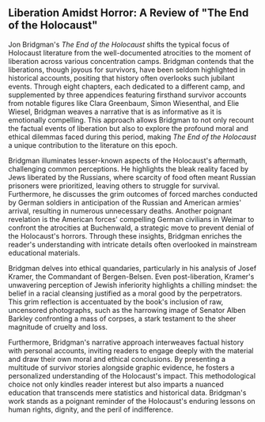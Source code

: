 ## Liberation Amidst Horror: A Review of "The End of the Holocaust"

Jon Bridgman's _The End of the Holocaust_ shifts the typical focus of Holocaust literature from the well-documented atrocities to the moment of liberation across various concentration camps. Bridgman contends that the liberations, though joyous for survivors, have been seldom highlighted in historical accounts, positing that history often overlooks such jubilant events. Through eight chapters, each dedicated to a different camp, and supplemented by three appendices featuring firsthand survivor accounts from notable figures like Clara Greenbaum, Simon Wiesenthal, and Elie Wiesel, Bridgman weaves a narrative that is as informative as it is emotionally compelling. This approach allows Bridgman to not only recount the factual events of liberation but also to explore the profound moral and ethical dilemmas faced during this period, making _The End of the Holocaust_ a unique contribution to the literature on this epoch.

Bridgman illuminates lesser-known aspects of the Holocaust's aftermath, challenging common perceptions. He highlights the bleak reality faced by Jews liberated by the Russians, where scarcity of food often meant Russian prisoners were prioritized, leaving others to struggle for survival. Furthermore, he discusses the grim outcomes of forced marches conducted by German soldiers in anticipation of the Russian and American armies' arrival, resulting in numerous unnecessary deaths. Another poignant revelation is the American forces' compelling German civilians in Weimar to confront the atrocities at Buchenwald, a strategic move to prevent denial of the Holocaust's horrors. Through these insights, Bridgman enriches the reader's understanding with intricate details often overlooked in mainstream educational materials.

Bridgman delves into ethical quandaries, particularly in his analysis of Josef Kramer, the Commandant of Bergen-Belsen. Even post-liberation, Kramer's unwavering perception of Jewish inferiority highlights a chilling mindset: the belief in a racial cleansing justified as a moral good by the perpetrators. This grim reflection is accentuated by the book's inclusion of raw, uncensored photographs, such as the harrowing image of Senator Alben Barkley confronting a mass of corpses, a stark testament to the sheer magnitude of cruelty and loss.

Furthermore, Bridgman's narrative approach interweaves factual history with personal accounts, inviting readers to engage deeply with the material and draw their own moral and ethical conclusions. By presenting a multitude of survivor stories alongside graphic evidence, he fosters a personalized understanding of the Holocaust's impact. This methodological choice not only kindles reader interest but also imparts a nuanced education that transcends mere statistics and historical data. Bridgman's work stands as a poignant reminder of the Holocaust's enduring lessons on human rights, dignity, and the peril of indifference.
